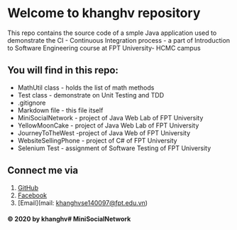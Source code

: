# Welcome to khanghv repository
This repo contains the source code of a smple Java application used to demonstrate the CI - Continuous Integration process - a part of Introduction to Software Engineering course at FPT University- HCMC campus

## You will find in this repo:
* MathUtil class - holds the list of math methods
* Test class - demonstrate on Unit Testing and TDD
* .gitignore
* Markdown file - this file itself
* MiniSocialNetwork - project of Java Web Lab of FPT University
* YellowMoonCake - project of Java Web Lab of FPT University
* JourneyToTheWest -project of Java Web of FPT University
* WebsiteSellingPhone - project of C# of FPT University
* Selenium Test - assignment of Software Testing of FPT University

## Connect me via
1. [GitHub](https://github.com/WebDesignForDio)
2. [Facebook](https://www.facebook.com/huavinhkhangfd3600)
3. [Email](mail: khanghvse140097@fpt.edu.vn)
#### © 2020 by khanghv# MiniSocialNetwork
